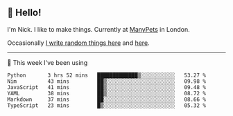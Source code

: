 ## 👋 Hello! 

I'm Nick. I like to make things. Currently at [ManyPets](https://manypets.com) in London.

Occasionally [I write random things here](https://nicksnell.com) and [here](https://twitter.com/nicksnell).

-------

🚀 This week I've been using

<!--START_SECTION:waka-->

```text
Python       3 hrs 52 mins   █████████████▒░░░░░░░░░░░   53.27 %
Nim          43 mins         ██▒░░░░░░░░░░░░░░░░░░░░░░   09.98 %
JavaScript   41 mins         ██▒░░░░░░░░░░░░░░░░░░░░░░   09.48 %
YAML         38 mins         ██▒░░░░░░░░░░░░░░░░░░░░░░   08.72 %
Markdown     37 mins         ██░░░░░░░░░░░░░░░░░░░░░░░   08.66 %
TypeScript   23 mins         █▒░░░░░░░░░░░░░░░░░░░░░░░   05.32 %
```

<!--END_SECTION:waka-->

